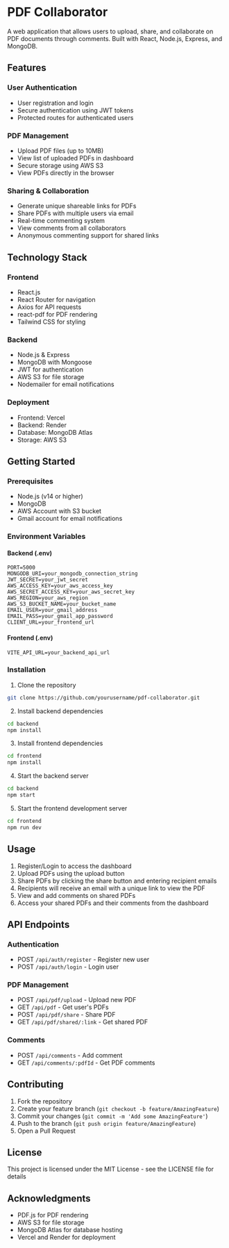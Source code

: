 # PDF Collaborator

A web application that allows users to upload, share, and collaborate on PDF documents through comments. Built with React, Node.js, Express, and MongoDB.

## Features

### User Authentication
- User registration and login
- Secure authentication using JWT tokens
- Protected routes for authenticated users

### PDF Management
- Upload PDF files (up to 10MB)
- View list of uploaded PDFs in dashboard
- Secure storage using AWS S3
- View PDFs directly in the browser

### Sharing & Collaboration
- Generate unique shareable links for PDFs
- Share PDFs with multiple users via email
- Real-time commenting system
- View comments from all collaborators
- Anonymous commenting support for shared links

## Technology Stack

### Frontend
- React.js
- React Router for navigation
- Axios for API requests
- react-pdf for PDF rendering
- Tailwind CSS for styling

### Backend
- Node.js & Express
- MongoDB with Mongoose
- JWT for authentication
- AWS S3 for file storage
- Nodemailer for email notifications

### Deployment
- Frontend: Vercel
- Backend: Render
- Database: MongoDB Atlas
- Storage: AWS S3

## Getting Started

### Prerequisites
- Node.js (v14 or higher)
- MongoDB
- AWS Account with S3 bucket
- Gmail account for email notifications

### Environment Variables

#### Backend (.env)
```env
PORT=5000
MONGODB_URI=your_mongodb_connection_string
JWT_SECRET=your_jwt_secret
AWS_ACCESS_KEY=your_aws_access_key
AWS_SECRET_ACCESS_KEY=your_aws_secret_key
AWS_REGION=your_aws_region
AWS_S3_BUCKET_NAME=your_bucket_name
EMAIL_USER=your_gmail_address
EMAIL_PASS=your_gmail_app_password
CLIENT_URL=your_frontend_url
```

#### Frontend (.env)
```env
VITE_API_URL=your_backend_api_url
```

### Installation

1. Clone the repository
```bash
git clone https://github.com/yourusername/pdf-collaborator.git
```

2. Install backend dependencies
```bash
cd backend
npm install
```

3. Install frontend dependencies
```bash
cd frontend
npm install
```

4. Start the backend server
```bash
cd backend
npm start
```

5. Start the frontend development server
```bash
cd frontend
npm run dev
```

## Usage

1. Register/Login to access the dashboard
2. Upload PDFs using the upload button
3. Share PDFs by clicking the share button and entering recipient emails
4. Recipients will receive an email with a unique link to view the PDF
5. View and add comments on shared PDFs
6. Access your shared PDFs and their comments from the dashboard

## API Endpoints

### Authentication
- POST `/api/auth/register` - Register new user
- POST `/api/auth/login` - Login user

### PDF Management
- POST `/api/pdf/upload` - Upload new PDF
- GET `/api/pdf` - Get user's PDFs
- POST `/api/pdf/share` - Share PDF
- GET `/api/pdf/shared/:link` - Get shared PDF

### Comments
- POST `/api/comments` - Add comment
- GET `/api/comments/:pdfId` - Get PDF comments

## Contributing

1. Fork the repository
2. Create your feature branch (`git checkout -b feature/AmazingFeature`)
3. Commit your changes (`git commit -m 'Add some AmazingFeature'`)
4. Push to the branch (`git push origin feature/AmazingFeature`)
5. Open a Pull Request

## License

This project is licensed under the MIT License - see the LICENSE file for details

## Acknowledgments
- PDF.js for PDF rendering
- AWS S3 for file storage
- MongoDB Atlas for database hosting
- Vercel and Render for deployment